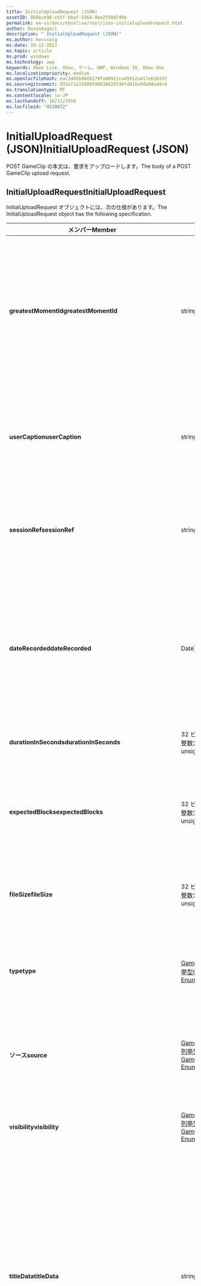 ```yaml
---
title: InitialUploadRequest (JSON)
assetID: 8b8bce98-cb5f-bbaf-5564-9be2f58d749b
permalink: en-us/docs/xboxlive/rest/json-initialuploadrequest.html
author: KevinAsgari
description: " InitialUploadRequest (JSON)"
ms.author: kevinasg
ms.date: 20-12-2017
ms.topic: article
ms.prod: windows
ms.technology: uwp
keywords: Xbox Live, Xbox, ゲーム, UWP, Windows 10, Xbox One
ms.localizationpriority: medium
ms.openlocfilehash: eac2405b8668179fa60921ca45012a417e61b352
ms.sourcegitcommit: 933e71a31989f8063b020746fdd16e9da94a44c4
ms.translationtype: MT
ms.contentlocale: ja-JP
ms.lasthandoff: 10/11/2018
ms.locfileid: "4528672"
---
```

# <a name="initialuploadrequest-json"></a><span data-ttu-id="fddcd-104">InitialUploadRequest (JSON)</span><span class="sxs-lookup"><span data-stu-id="fddcd-104">InitialUploadRequest (JSON)</span></span>
<span data-ttu-id="fddcd-105">POST GameClip の本文は、要求をアップロードします。</span><span class="sxs-lookup"><span data-stu-id="fddcd-105">The body of a POST GameClip upload request.</span></span> 
<a id="ID4EN"></a>

 
## <a name="initialuploadrequest"></a><span data-ttu-id="fddcd-106">InitialUploadRequest</span><span class="sxs-lookup"><span data-stu-id="fddcd-106">InitialUploadRequest</span></span>
 
<span data-ttu-id="fddcd-107">InitialUploadRequest オブジェクトには、次の仕様があります。</span><span class="sxs-lookup"><span data-stu-id="fddcd-107">The InitialUploadRequest object has the following specification.</span></span>
 
| <span data-ttu-id="fddcd-108">メンバー</span><span class="sxs-lookup"><span data-stu-id="fddcd-108">Member</span></span>| <span data-ttu-id="fddcd-109">種類</span><span class="sxs-lookup"><span data-stu-id="fddcd-109">Type</span></span>| <span data-ttu-id="fddcd-110">説明</span><span class="sxs-lookup"><span data-stu-id="fddcd-110">Description</span></span>| 
| --- | --- | --- | 
| <b><span data-ttu-id="fddcd-111">greatestMomentId</span><span class="sxs-lookup"><span data-stu-id="fddcd-111">greatestMomentId</span></span></b>| <span data-ttu-id="fddcd-112">string</span><span class="sxs-lookup"><span data-stu-id="fddcd-112">string</span></span>| <span data-ttu-id="fddcd-113">クリップの名として使用するテキストの文字列 ID。</span><span class="sxs-lookup"><span data-stu-id="fddcd-113">The string ID for the text to use as the name for the clip.</span></span> <span data-ttu-id="fddcd-114">これの管理し、タイトルの開発者によってタイトルの構成ファイル内のローカライズされました。</span><span class="sxs-lookup"><span data-stu-id="fddcd-114">This is managed and localized in the config file for the title by the developer of the title.</span></span>| 
| <b><span data-ttu-id="fddcd-115">userCaption</span><span class="sxs-lookup"><span data-stu-id="fddcd-115">userCaption</span></span></b>| <span data-ttu-id="fddcd-116">string</span><span class="sxs-lookup"><span data-stu-id="fddcd-116">string</span></span>| <span data-ttu-id="fddcd-117">省略可能。</span><span class="sxs-lookup"><span data-stu-id="fddcd-117">Optional.</span></span> <span data-ttu-id="fddcd-118">ユーザー入力の代替名最大 250 文字の最大長ゲーム クリップされます。</span><span class="sxs-lookup"><span data-stu-id="fddcd-118">Alternate user-entered name for game clip up to a maximum length of 250 characters.</span></span>| 
| <b><span data-ttu-id="fddcd-119">sessionRef</span><span class="sxs-lookup"><span data-stu-id="fddcd-119">sessionRef</span></span></b>| <span data-ttu-id="fddcd-120">string</span><span class="sxs-lookup"><span data-stu-id="fddcd-120">string</span></span>| <span data-ttu-id="fddcd-121">省略可能。</span><span class="sxs-lookup"><span data-stu-id="fddcd-121">Optional.</span></span> <span data-ttu-id="fddcd-122">レコーディングの実行中になるゲーム セッションの参照です。</span><span class="sxs-lookup"><span data-stu-id="fddcd-122">Game session reference during which the recording was done.</span></span>| 
| <b><span data-ttu-id="fddcd-123">dateRecorded</span><span class="sxs-lookup"><span data-stu-id="fddcd-123">dateRecorded</span></span></b>| <span data-ttu-id="fddcd-124">DateTime</span><span class="sxs-lookup"><span data-stu-id="fddcd-124">DateTime</span></span>| <span data-ttu-id="fddcd-125">UTC で、レコーディングを開始した時刻。</span><span class="sxs-lookup"><span data-stu-id="fddcd-125">The time the recording was started, in UTC.</span></span> <span data-ttu-id="fddcd-126">ISO 8601 形式の文字列としてマーシャ リング (詳細については、<a href="http://www.w3.org/TR/NOTE-datetime">日付と時刻の書式</a>を参照) の書式を設定します。</span><span class="sxs-lookup"><span data-stu-id="fddcd-126">Marshalled as a string in ISO 8601 format (see <a href="http://www.w3.org/TR/NOTE-datetime">Date and Time Formats</a> for more information).</span></span>| 
| <b><span data-ttu-id="fddcd-127">durationInSeconds</span><span class="sxs-lookup"><span data-stu-id="fddcd-127">durationInSeconds</span></span></b>| <span data-ttu-id="fddcd-128">32 ビット符号なし整数</span><span class="sxs-lookup"><span data-stu-id="fddcd-128">32-bit unsigned integer</span></span>| <span data-ttu-id="fddcd-129">秒単位でのクリップの長さ。</span><span class="sxs-lookup"><span data-stu-id="fddcd-129">The length of the clip in seconds.</span></span>| 
| <b><span data-ttu-id="fddcd-130">expectedBlocks</span><span class="sxs-lookup"><span data-stu-id="fddcd-130">expectedBlocks</span></span></b>| <span data-ttu-id="fddcd-131">32 ビット符号なし整数</span><span class="sxs-lookup"><span data-stu-id="fddcd-131">32-bit unsigned integer</span></span>| <span data-ttu-id="fddcd-132">省略可能。</span><span class="sxs-lookup"><span data-stu-id="fddcd-132">Optional.</span></span> <span data-ttu-id="fddcd-133">ファイルを分類するブロックの数。</span><span class="sxs-lookup"><span data-stu-id="fddcd-133">Number of blocks into which file will be divided.</span></span> <span data-ttu-id="fddcd-134">省略ファイルは、1 つの要求で送信されます。</span><span class="sxs-lookup"><span data-stu-id="fddcd-134">Omit if file will be transmitted in a single request.</span></span>| 
| <b><span data-ttu-id="fddcd-135">fileSize</span><span class="sxs-lookup"><span data-stu-id="fddcd-135">fileSize</span></span></b>| <span data-ttu-id="fddcd-136">32 ビット符号なし整数</span><span class="sxs-lookup"><span data-stu-id="fddcd-136">32-bit unsigned integer</span></span>| <span data-ttu-id="fddcd-137">ファイル サイズのアップロードされるビデオのバイト数。</span><span class="sxs-lookup"><span data-stu-id="fddcd-137">File size in bytes of the video that will be uploaded.</span></span>| 
| <b><span data-ttu-id="fddcd-138">type</span><span class="sxs-lookup"><span data-stu-id="fddcd-138">type</span></span></b>| [<span data-ttu-id="fddcd-139">GameClipType 列挙型</span><span class="sxs-lookup"><span data-stu-id="fddcd-139">GameClipType Enumeration</span></span>](../enums/gvr-enum-gamecliptypes.md)| <span data-ttu-id="fddcd-140">コンマ区切りで列挙の文字列値としてマーシャ リング、クリップの種類です。</span><span class="sxs-lookup"><span data-stu-id="fddcd-140">The type of clip, marshaled as a string value of the enumeration that is comma-delimited.</span></span>| 
| <b><span data-ttu-id="fddcd-141">ソース</span><span class="sxs-lookup"><span data-stu-id="fddcd-141">source</span></span></b>| [<span data-ttu-id="fddcd-142">GameClipSource 列挙型</span><span class="sxs-lookup"><span data-stu-id="fddcd-142">GameClipSource Enumeration</span></span>](../enums/gvr-enum-gameclipsource.md)| <span data-ttu-id="fddcd-143">クリップの元の指定、列挙体の文字列値としてマーシャ リングします。</span><span class="sxs-lookup"><span data-stu-id="fddcd-143">Specifies how the clip was sourced, marshaled as a string value of the enumeration.</span></span>| 
| <b><span data-ttu-id="fddcd-144">visibility</span><span class="sxs-lookup"><span data-stu-id="fddcd-144">visibility</span></span></b>| [<span data-ttu-id="fddcd-145">GameClipVisibility 列挙型</span><span class="sxs-lookup"><span data-stu-id="fddcd-145">GameClipVisibility Enumeration</span></span>](../enums/gvr-enum-gameclipvisibility.md)| <span data-ttu-id="fddcd-146">システムの公開後に、ゲーム クリップの可視性を指定します。</span><span class="sxs-lookup"><span data-stu-id="fddcd-146">Specifies the visibility of the game clip once it is published in the system.</span></span>| 
| <b><span data-ttu-id="fddcd-147">titleData</span><span class="sxs-lookup"><span data-stu-id="fddcd-147">titleData</span></span></b>| <span data-ttu-id="fddcd-148">string</span><span class="sxs-lookup"><span data-stu-id="fddcd-148">string</span></span>| <span data-ttu-id="fddcd-149">省略可能。</span><span class="sxs-lookup"><span data-stu-id="fddcd-149">Optional.</span></span> <span data-ttu-id="fddcd-150">このクリップに関連付けられているタイトル固有のプロパティのプロパティ バッグです。</span><span class="sxs-lookup"><span data-stu-id="fddcd-150">Property bag for title-specific properties associated with this clip.</span></span> <span data-ttu-id="fddcd-151">格納され、として返されるのです。</span><span class="sxs-lookup"><span data-stu-id="fddcd-151">Stored and returned as-is.</span></span> <span data-ttu-id="fddcd-152">タイトル デベロッパーは、クリップに関するメタデータを保持するため、このフィールドを使用できます。</span><span class="sxs-lookup"><span data-stu-id="fddcd-152">Title developers can use this field to persist their own metadata about a clip.</span></span>| 
| <b><span data-ttu-id="fddcd-153">titleData</span><span class="sxs-lookup"><span data-stu-id="fddcd-153">titleData</span></span></b>| <span data-ttu-id="fddcd-154">string</span><span class="sxs-lookup"><span data-stu-id="fddcd-154">string</span></span>| <span data-ttu-id="fddcd-155">省略可能。</span><span class="sxs-lookup"><span data-stu-id="fddcd-155">Optional.</span></span> <span data-ttu-id="fddcd-156">このクリップに関連付けられているコンソールに固有のプロパティのプロパティ バッグです。</span><span class="sxs-lookup"><span data-stu-id="fddcd-156">Property bag for console-specific properties associated with this clip.</span></span> <span data-ttu-id="fddcd-157">格納され、として返されるのです。</span><span class="sxs-lookup"><span data-stu-id="fddcd-157">Stored and returned as-is.</span></span> <span data-ttu-id="fddcd-158">本体のプラットフォームでは、クリップに関するメタデータを保持するため、このフィールドを使用できます。</span><span class="sxs-lookup"><span data-stu-id="fddcd-158">Console Platform can use this field to persist their own metadata about a clip.</span></span>| 
| <b><span data-ttu-id="fddcd-159">systemProperties</span><span class="sxs-lookup"><span data-stu-id="fddcd-159">systemProperties</span></span></b>| <span data-ttu-id="fddcd-160">string</span><span class="sxs-lookup"><span data-stu-id="fddcd-160">string</span></span>| <span data-ttu-id="fddcd-161">省略可能。</span><span class="sxs-lookup"><span data-stu-id="fddcd-161">Optional.</span></span> <span data-ttu-id="fddcd-162">このクリップに関連付けられているコンソールに固有のプロパティのプロパティ バッグです。</span><span class="sxs-lookup"><span data-stu-id="fddcd-162">Property bag for console-specific properties associated with this clip.</span></span> <span data-ttu-id="fddcd-163">格納され、として返されます。</span><span class="sxs-lookup"><span data-stu-id="fddcd-163">Stored and returned as is.</span></span> <span data-ttu-id="fddcd-164">本体のプラットフォームでは、クリップに関するメタデータを保持するため、このフィールドを使用できます。</span><span class="sxs-lookup"><span data-stu-id="fddcd-164">Console Platform can use this field to persist their own metadata about a clip.</span></span>| 
| <b><span data-ttu-id="fddcd-165">usersInSession</span><span class="sxs-lookup"><span data-stu-id="fddcd-165">usersInSession</span></span></b>| <span data-ttu-id="fddcd-166">文字列の配列</span><span class="sxs-lookup"><span data-stu-id="fddcd-166">array of string</span></span>| <span data-ttu-id="fddcd-167">省略可能。</span><span class="sxs-lookup"><span data-stu-id="fddcd-167">Optional.</span></span> <span data-ttu-id="fddcd-168">現在のセッション内のユーザーの一覧。</span><span class="sxs-lookup"><span data-stu-id="fddcd-168">A list of the users in the current session.</span></span>| 
| <b><span data-ttu-id="fddcd-169">thumbnailSource</span><span class="sxs-lookup"><span data-stu-id="fddcd-169">thumbnailSource</span></span></b>| [<span data-ttu-id="fddcd-170">ThumbnailSource 列挙型</span><span class="sxs-lookup"><span data-stu-id="fddcd-170">ThumbnailSource Enumeration</span></span>](../enums/gvr-enum-thumbnailsource.md)| <span data-ttu-id="fddcd-171">省略可能。</span><span class="sxs-lookup"><span data-stu-id="fddcd-171">Optional.</span></span> <span data-ttu-id="fddcd-172">サムネイルのソース。</span><span class="sxs-lookup"><span data-stu-id="fddcd-172">The source of the thumbnail.</span></span>| 
| <b><span data-ttu-id="fddcd-173">thumbnailOffsetMillseconds</span><span class="sxs-lookup"><span data-stu-id="fddcd-173">thumbnailOffsetMillseconds</span></span></b>| <span data-ttu-id="fddcd-174">32 ビット符号付き整数</span><span class="sxs-lookup"><span data-stu-id="fddcd-174">32-bit signed integer</span></span>| <span data-ttu-id="fddcd-175">生成されたオフセットのサムネイルのオフセットを (ミリ秒単位) を指定します。</span><span class="sxs-lookup"><span data-stu-id="fddcd-175">Specifies the offset (in milliseconds) for offset generated thumbnails.</span></span> <span data-ttu-id="fddcd-176"><b>ThumbnailSource</b>をオフセットを設定するときに指定だけです。</span><span class="sxs-lookup"><span data-stu-id="fddcd-176">Only specified when <b>thumbnailSource</b> is set to Offset.</span></span>| 
| <b><span data-ttu-id="fddcd-177">savedByUser</span><span class="sxs-lookup"><span data-stu-id="fddcd-177">savedByUser</span></span></b>| <span data-ttu-id="fddcd-178">ブール値</span><span class="sxs-lookup"><span data-stu-id="fddcd-178">Boolean value</span></span>| <span data-ttu-id="fddcd-179">省略可能。</span><span class="sxs-lookup"><span data-stu-id="fddcd-179">Optional.</span></span> <span data-ttu-id="fddcd-180">FIFO 記憶域ではなく、ユーザーのクォータに保存するクリップを設定します。</span><span class="sxs-lookup"><span data-stu-id="fddcd-180">Sets the clip to be saved to the user's quota instead of FIFO storage.</span></span> <span data-ttu-id="fddcd-181">既定値は false。</span><span class="sxs-lookup"><span data-stu-id="fddcd-181">Defaults to false.</span></span>| 
  
<a id="ID4ERH"></a>

 
## <a name="sample-json-syntax"></a><span data-ttu-id="fddcd-182">JSON 構文の例</span><span class="sxs-lookup"><span data-stu-id="fddcd-182">Sample JSON syntax</span></span>
 

```json
{
   "greatestMomentId": "123abc",
   "userCaption": "OMG Look at this!",
   "sessionRef": "4587552a-a5ad-4c4c-a787-5bc5af70e4c9",
   "dateRecorded": "2012-12-23T11:08:08Z",
   "durationInSeconds": 27,
   "expectedBlocks": 7,
   "fileSize": 1234567,
   "type": "MagicMoment, Achievement",
   "source": "Console",
   "visibility": "Default",
   "titleData": "{ 'Boss': 'The Invincible' }",
   "systemProperties": "{ 'Id': '123456', 'Location': 'C:\\videos\\123456.mp4' }",
   "thumbnailSource": "Offset",
   "thumbnailOffsetMillseconds": 20000,
   "savedByUser": false
 }
    
```

  
<a id="ID4E1H"></a>

 
## <a name="see-also"></a><span data-ttu-id="fddcd-183">関連項目</span><span class="sxs-lookup"><span data-stu-id="fddcd-183">See also</span></span>
 
<a id="ID4E3H"></a>

 
##### <a name="parent"></a><span data-ttu-id="fddcd-184">Parent</span><span class="sxs-lookup"><span data-stu-id="fddcd-184">Parent</span></span> 

[<span data-ttu-id="fddcd-185">JavaScript Object Notation (JSON) オブジェクト リファレンス</span><span class="sxs-lookup"><span data-stu-id="fddcd-185">JavaScript Object Notation (JSON) Object Reference</span></span>](atoc-xboxlivews-reference-json.md)

   
